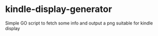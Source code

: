 # kindle-display-generator
 Simple GO script to fetch some info and output a png suitable for kindle display
